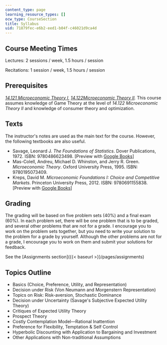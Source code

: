 ```yaml
---
content_type: page
learning_resource_types: []
ocw_type: CourseSection
title: Syllabus
uid: 71879fec-e6b2-eed1-b04f-c46021d9ca4d
---
```


Course Meeting Times
--------------------

Lectures: 2 sessions / week, 1.5 hours / session

Recitations: 1 session / week, 1.5 hours / session

Prerequisites
-------------

[_14.121 Microeconomic Theory I_](/courses/14-121-microeconomic-theory-i-fall-2015), _[14.122Microeconomic Theory II](/courses/14-122-microeconomic-theory-ii-fall-2002)._ This course assumes knowledge of Game Theory at the level of _14.122 Microeconomic Theory II_ and knowledge of consumer theory and optimization.

Texts
-----

The instructor's notes are used as the main text for the course. However, the following textbooks are also useful.

*   Savage, Leonard J. _The Foundations of Statistics_. Dover Publications, 1972. ISBN: 9780486623498. \[Preview with [Google Books](http://books.google.com/books?id=zSv6dBWneMEC&printsec=frontcover)\]
*   Mas-Colell, Andreu, Michael D. Whinston, and Jerry R. Green. _Microeconomic Theory_. Oxford University Press, 1995. ISBN: 9780195073409.
*   Kreps, David M. _Microeconomic Foundations I: Choice and Competitive Markets_. Princeton University Press, 2012. ISBN: 9780691155838. \[Preview with [Google Books](http://books.google.com/books?id=8tW9KAnkx04C&printsec=frontcover)\]

Grading
-------

The grading will be based on five problem sets (40%) and a final exam (60%). In each problem set, there will be one problem that is to be graded, and several other problems that are not for a grade. I encourage you to work on the problem sets together, but you need to write your solution to the problem for a grade by yourself. Although the other problems are not for a grade, I encourage you to work on them and submit your solutions for feedback.

See the [Assignments section]({{< baseurl >}}/pages/assignments)

Topics Outline
--------------

*   Basics (Choice, Preference, Utility, and Representation)
*   Decision under Risk (Von Neumann and Morgenstern Representation)
*   Topics on Risk: Risk-aversion, Stochastic Dominance
*   Decision under Uncertainty (Savage's Subjective Expected Utility Theory)
*   Critiques of Expected Utility Theory
*   Prospect Theory
*   Costly Contemplation Model—Rational Inattention
*   Preference for Flexibility, Temptation & Self Control
*   Hyperbolic Discounting with Application to Bargaining and Investment
*   Other Applications with Non-traditional Assumptions